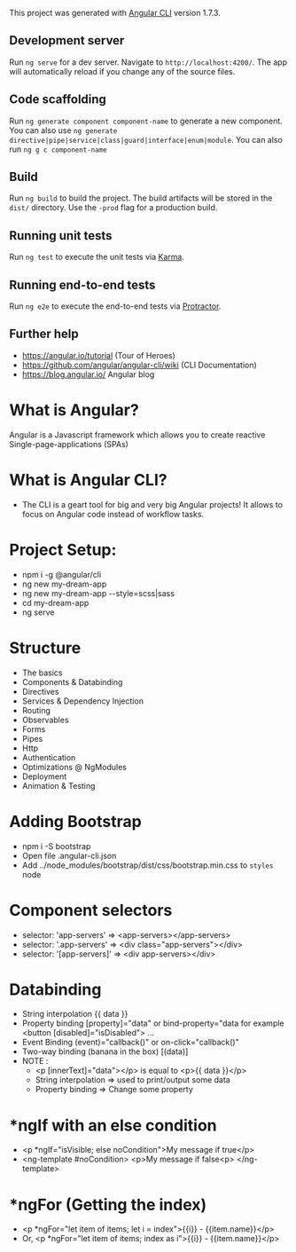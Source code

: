 This project was generated with [Angular CLI](https://github.com/angular/angular-cli) version 1.7.3.

## Development server

Run `ng serve` for a dev server. Navigate to `http://localhost:4200/`. The app will automatically reload if you change any of the source files.

## Code scaffolding

Run `ng generate component component-name` to generate a new component. You can also use `ng generate directive|pipe|service|class|guard|interface|enum|module`.
You can also run `ng g c component-name`

## Build

Run `ng build` to build the project. The build artifacts will be stored in the `dist/` directory. Use the `-prod` flag for a production build.

## Running unit tests

Run `ng test` to execute the unit tests via [Karma](https://karma-runner.github.io).

## Running end-to-end tests

Run `ng e2e` to execute the end-to-end tests via [Protractor](http://www.protractortest.org/).

## Further help

- https://angular.io/tutorial (Tour of Heroes)
- https://github.com/angular/angular-cli/wiki (CLI Documentation)
- https://blog.angular.io/ Angular blog

# What is Angular?

Angular is a Javascript framework which allows you to create reactive Single-page-applications (SPAs)

# What is Angular CLI?

- The CLI is a geart tool for big and very big Angular projects! It allows to focus on Angular code instead of workflow tasks.

# Project Setup:

- npm i -g @angular/cli
- ng new my-dream-app
- ng new my-dream-app --style=scss|sass
- cd my-dream-app
- ng serve

# Structure

- The basics
- Components & Databinding
- Directives
- Services & Dependency Injection
- Routing
- Observables
- Forms
- Pipes
- Http
- Authentication
- Optimizations @ NgModules
- Deployment
- Animation & Testing

# Adding Bootstrap

- npm i -S bootstrap
- Open file .angular-cli.json
- Add ../node_modules/bootstrap/dist/css/bootstrap.min.css to `styles` node

# Component selectors

- selector: 'app-servers' =&gt; &lt;app-servers&gt;&lt;/app-servers&gt;
- selector: '.app-servers' =&gt; &lt;div class="app-servers"&gt;&lt;/div&gt;
- selector: '[app-servers]' =&gt; &lt;div app-servers&gt;&lt;/div&gt;

# Databinding
- String interpolation {{ data }}
- Property binding [property]="data" or bind-property="data for example &lt;button [disabled]="isDisabled"&gt; ...
- Event Binding (event)="callback()" or on-click="callback()"
- Two-way binding (banana in the box) [(data)]
- NOTE : 
    - &lt;p [innerText]="data"&gt;&lt;/p&gt; is equal to &lt;p&gt;{{ data }}&lt;/p&gt;
    - String interpolation =&gt; used to print/output some data
    - Property binding =&gt; Change some property

# *ngIf with an else condition
- &lt;p *ngIf="isVisible; else noCondition"&gt;My message if true&lt;/p&gt;
- &lt;ng-template #noCondition&gt;
    &lt;p&gt;My message if false&lt;p&gt;
  &lt;/ng-template&gt;
  
# *ngFor (Getting the index)
- &lt;p *ngFor="let item of items; let i = index"&gt;{{i}} - {{item.name}}&lt;/p&gt;
- Or, &lt;p *ngFor="let item of items; index as i"&gt;{{i}} - {{item.name}}&lt;/p&gt;
